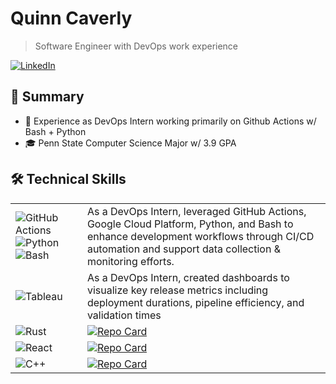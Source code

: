# Quinn Caverly
> Software Engineer with DevOps work experience

<a href="https://linkedin.com/in/quinn-caverly" target="_blank">
  <img src="https://img.shields.io/badge/LinkedIn-0077B5?style=for-the-badge&logo=linkedin&logoColor=white" alt="LinkedIn"/>
</a>

## 🎯 Summary
- 💼 Experience as DevOps Intern working primarily on Github Actions w/ Bash + Python
- 🎓 Penn State Computer Science Major w/ 3.9 GPA

## 🛠️ Technical Skills

|  |  |
|:------------|:-----------------|
| ![GitHub Actions](https://img.shields.io/badge/GitHub_Actions-2088FF?style=for-the-badge&logo=github-actions&logoColor=white) ![Python](https://img.shields.io/badge/Python-3776AB?style=for-the-badge&logo=python&logoColor=white) ![Bash](https://img.shields.io/badge/Bash-4EAA25?style=for-the-badge&logo=gnu-bash&logoColor=white) | As a DevOps Intern, leveraged GitHub Actions, Google Cloud Platform, Python, and Bash to enhance development workflows through CI/CD automation and support data collection & monitoring efforts. |
| ![Tableau](https://img.shields.io/badge/Tableau-2C2D72?style=for-the-badge&logo=tableau&logoColor=white) | As a DevOps Intern, created dashboards to visualize key release metrics including deployment durations, pipeline efficiency, and validation times |
| ![Rust](https://img.shields.io/badge/Rust-orange?style=for-the-badge&logo=rust&logoColor=#E57324) | [![Repo Card](https://github-readme-stats.vercel.app/api/pin/?username=quinn-caverly&repo=rust-aoc2023&theme=light)](https://github.com/quinn-caverly/rust-aoc2023) |
| ![React](https://img.shields.io/badge/React-20232A?style=for-the-badge&logo=react&logoColor=61DAFB) | [![Repo Card](https://github-readme-stats.vercel.app/api/pin/?username=quinn-caverly&repo=202c-internet-guide&theme=light)](https://github.com/quinn-caverly/202c-internet-guide) |
| ![C++](https://img.shields.io/badge/C++-00599C?style=for-the-badge&logo=cplusplus&logoColor=white) | [![Repo Card](https://github-readme-stats.vercel.app/api/pin/?username=483-LargeScaleEmployee&repo=algo&theme=light)](https://github.com/483-LargeScaleEmployee/algo) |
